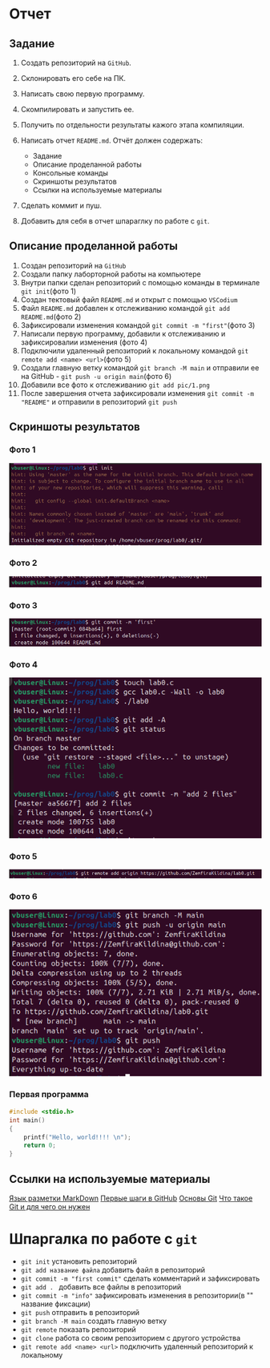 # Отчет
## Задание

1. Создать репозиторий на `GitHub`.
2. Склонировать его себе на ПК.
3. Написать свою первую программу.
4. Скомпилировать и запустить ее.
5. Получить по отдельности результаты кажого этапа компиляции.
6. Написать отчет `README.md`. Отчёт должен содержать:
    - Задание
    - Описание проделанной работы
    - Консольные команды
    - Скриншоты результатов
    - Ссылки на используемые материалы

7. Сделать коммит и пуш.
8. Добавить для себя в отчет шпараглку по работе с `git`.

## Описание проделанной работы

1. Создан репозиторий на `GitHub`
2. Создали папку лаборторной работы на компьютере
3. Внутри папки сделан репозиторий с помощью команды в терминале `git init`(фото 1)
4. Создан тектовый файл ``README.md`` и открыт с помощью `VSCodium`
5. Файл `README.md` добавлен к отслеживанию командой ``git add README.md``(фото 2)
6. Зафиксировали изменения командой ``git commit -m "first"``(фото 3)
7. Написали первую программу, добавили к отслеживанию и зафиксировалии изменения (фото 4)
8. Подключили удаленный репозиторий к локальному командой ``git remote add <name> <url>``(фото 5)
9. Создали главную ветку командой ``git branch -M main`` и отправили ее на GitHub - ``git push -u origin main``(фото 6)
10. Добавили все фото к отслеживанию ``git add pic/1.png``
11. После завершения отчета зафиксировали изменения `git commit -m "README"` и отправили в репозиторий `git push`

## Скриншоты результатов
### Фото 1

![pic 1](pic/1.png)

### Фото 2

![pic 2](pic/2.png)

### Фото 3

![pic 3](pic/3.png)

### Фото 4

![pic 4](pic/4.png)

### Фото 5

![pic 5](pic/6.png)

### Фото 6

![pic 6](pic/5.png)

### Первая программа

```C
#include <stdio.h>
int main()
{
    printf("Hello, world!!!! \n");
    return 0;
}
```

## Ссылки на используемые материалы

[Язык разметки MarkDown](https://doka.guide/tools/markdown/)
[Первые шаги в GitHub](https://habr.com/ru/companies/yandex_praktikum/articles/700708/)
[Основы Git](https://git-scm.com/book/ru/v2)
[Что такое Git и для чего он нужен](https://practicum.yandex.ru/blog/chto-takoe-git-i-dlya-chego-nuzhen/)

# Шпаргалка по работе с `git`

- `git init` установить репозиторий
- `git add название файла` добавить файл в репозиторий 
- `git commit -m "first commit"` сделать комментарий и зафиксировать 
- `git add . ` добавить все файлы в репозиторий 
- `git commit -m "info"` зафиксировать изменения в репозитории(в "" название фиксации)
- `git push` отправить в репозиторий 
- `git branch -M main` создать главную ветку 
- `git remote` показать репозиторий
- `git clone` работа со своим репозиторием с другого устройства
- `git remote add <name> <url>` подключить удаленный репозиторий к локальному


[def]: pic/1.png